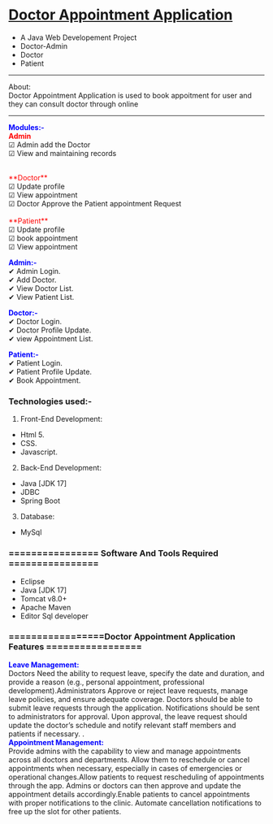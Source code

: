 # <a href="" target="_blank">Doctor Appointment Application</a>
- A Java Web Developement Project
- Doctor-Admin
- Doctor
- Patient

<hr>
<bold>About:</bold><br>
Doctor Appointment Application is used to book appoitment for user and they can consult doctor through online
<hr>

<span style="color:blue">**Modules:-**</span><br>
<span style="color:red">**Admin**</span><br>
<span>&#9745;</span> Admin add the Doctor<br>
<span>&#9745;</span> View and maintaining records<br>

<br>
<span style="color:red">**Doctor**</span><br>
<span>&#9745;</span> Update profile<br>
<span>&#9745;</span> View appointment<br>
<span>&#9745;</span> Doctor Approve the Patient appointment Request <br>

<br>
<span style="color:red">**Patient**</span><br>
<span>&#9745;</span> Update profile<br>
<span>&#9745;</span> book appointment<br>
<span>&#9745;</span> View appointment<br>


<span style="color:blue">**Admin:-**</span><br>
<span>&#10004;</span> Admin Login.<br>
<span>&#10004;</span> Add Doctor.<br>
<span>&#10004;</span> View Doctor List.<br>
<span>&#10004;</span> View Patient List.<br>


<span style="color:blue">**Doctor:-**</span><br>
<span>&#10004;</span> Doctor Login.<br>
<span>&#10004;</span> Doctor Profile Update.<br>
<span>&#10004;</span> view Appointment List.<br>


<span style="color:blue">**Patient:-**</span><br>
<span>&#10004;</span> Patient Login.<br>
<span>&#10004;</span> Patient Profile Update.<br>
<span>&#10004;</span> Book Appointment.<br>



### Technologies used:-
1. Front-End Development:
- Html 5.
- CSS.
- Javascript.

2. Back-End Development:
- Java [JDK 17]
- JDBC
- Spring Boot

3. Database:
- MySql

### ================ Software And Tools Required ================
- Eclipse
- Java [JDK 17]
- Tomcat v8.0+
- Apache Maven
- Editor Sql developer


### =================Doctor Appointment Application Features =================

<span style="color:blue">**Leave Management:**</span><br>
    Doctors Need the ability to request leave, specify the date and duration, and provide a reason (e.g., personal
appointment, professional development).Administrators Approve or reject leave requests, manage leave policies, and
ensure adequate coverage. Doctors should be able to submit leave requests through the application.
Notifications should be sent to administrators for approval.
Upon approval, the leave request should update the doctor’s schedule and notify relevant staff members and patients if
necessary.
.<br>
<span style="color:blue">**Appointment Management:**</span><br>
Provide admins with the capability to view and manage appointments across all doctors and departments.
Allow them to reschedule or cancel appointments when necessary, especially in cases of emergencies or operational changes.Allow patients to request rescheduling of appointments through the app. Admins or doctors can then approve and update the appointment details accordingly.Enable patients to cancel appointments with proper notifications to the clinic. Automate cancellation notifications to free up the slot for other patients.
<br>
